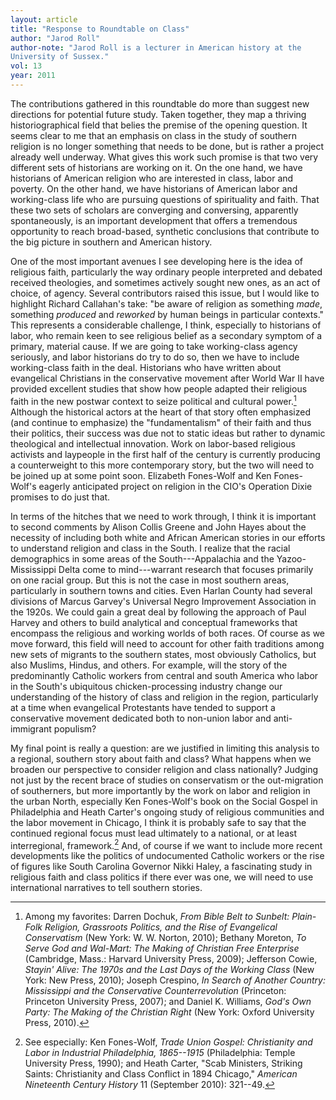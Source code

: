 ```yaml
---
layout: article
title: "Response to Roundtable on Class"
author: "Jarod Roll"
author-note: "Jarod Roll is a lecturer in American history at the
University of Sussex."
vol: 13
year: 2011
---
```


The contributions gathered in this roundtable do more than suggest new
directions for potential future study. Taken together, they map a
thriving historiographical field that belies the premise of the opening
question. It seems clear to me that an emphasis on class in the study of
southern religion is no longer something that needs to be done, but is
rather a project already well underway. What gives this work such
promise is that two very different sets of historians are working on it.
On the one hand, we have historians of American religion who are
interested in class, labor and poverty. On the other hand, we have
historians of American labor and working-class life who are pursuing
questions of spirituality and faith. That these two sets of scholars are
converging and conversing, apparently spontaneously, is an important
development that offers a tremendous opportunity to reach broad-based,
synthetic conclusions that contribute to the big picture in southern and
American history.

One of the most important avenues I see developing here is the idea of
religious faith, particularly the way ordinary people interpreted and
debated received theologies, and sometimes actively sought new ones, as
an act of choice, of agency. Several contributors raised this issue, but
I would like to highlight Richard Callahan's take: "be aware of religion
as something *made*, something *produced* and *reworked* by human beings
in particular contexts." This represents a considerable challenge, I
think, especially to historians of labor, who remain keen to see
religious belief as a secondary symptom of a primary, material cause. If
we are going to take working-class agency seriously, and labor
historians do try to do so, then we have to include working-class faith
in the deal. Historians who have written about evangelical Christians in
the conservative movement after World War II have provided excellent
studies that show how people adapted their religious faith in the new
postwar context to seize political and cultural power.[^1] 
Although the historical actors at the heart of that story often
emphasized (and continue to emphasize) the "fundamentalism" of their
faith and thus their politics, their success was due not to static ideas
but rather to dynamic theological and intellectual innovation. Work on
labor-based religious activists and laypeople in the first half of the
century is currently producing a counterweight to this more contemporary
story, but the two will need to be joined up at some point soon.
Elizabeth Fones-Wolf and Ken Fones-Wolf's eagerly anticipated project on
religion in the CIO's Operation Dixie promises to do just that.

In terms of the hitches that we need to work through, I think it is
important to second comments by Alison Collis Greene and John Hayes
about the necessity of including both white and African American stories
in our efforts to understand religion and class in the South. I realize
that the racial demographics in some areas of the South---Appalachia and
the Yazoo-Mississippi Delta come to mind---warrant research that focuses
primarily on one racial group. But this is not the case in most southern
areas, particularly in southern towns and cities. Even Harlan County had
several divisions of Marcus Garvey's Universal Negro Improvement
Association in the 1920s. We could gain a great deal by following the
approach of Paul Harvey and others to build analytical and conceptual
frameworks that encompass the religious and working worlds of both
races. Of course as we move forward, this field will need to account for
other faith traditions among new sets of migrants to the southern
states, most obviously Catholics, but also Muslims, Hindus, and others.
For example, will the story of the predominantly Catholic workers from
central and south America who labor in the South's ubiquitous
chicken-processing industry change our understanding of the history of
class and religion in the region, particularly at a time when
evangelical Protestants have tended to support a conservative movement
dedicated both to non-union labor and anti-immigrant populism?

My final point is really a question: are we justified in limiting this
analysis to a regional, southern story about faith and class? What
happens when we broaden our perspective to consider religion and class
nationally? Judging not just by the recent brace of studies on
conservatism or the out-migration of southerners, but more importantly
by the work on labor and religion in the urban North, especially Ken
Fones-Wolf's book on the Social Gospel in Philadelphia and Heath
Carter's ongoing study of religious communities and the labor movement
in Chicago, I think it is probably safe to say that the continued
regional focus must lead ultimately to a national, or at least
interregional, framework.[^2]  And, of course if we want to
include more recent developments like the politics of undocumented
Catholic workers or the rise of figures like South Carolina Governor
Nikki Haley, a fascinating study in religious faith and class politics
if there ever was one, we will need to use international narratives to
tell southern stories.

[^1]:  Among my favorites: Darren Dochuk, *From Bible Belt to
Sunbelt: Plain-Folk Religion, Grassroots Politics, and the Rise of
Evangelical Conservatism* (New York: W. W. Norton, 2010); Bethany
Moreton, *To Serve God and Wal-Mart: The Making of Christian Free
Enterprise* (Cambridge, Mass.: Harvard University Press, 2009);
Jefferson Cowie, *Stayin' Alive: The 1970s and the Last Days of the
Working Class* (New York: New Press, 2010); Joseph Crespino, *In Search
of Another Country: Mississippi and the Conservative Counterrevolution*
(Princeton: Princeton University Press, 2007); and Daniel K. Williams,
*God's Own Party: The Making of the Christian Right* (New York: Oxford
University Press, 2010). 
 
 [^2]:  See especially: Ken Fones-Wolf, *Trade Union Gospel:
Christianity and Labor in Industrial Philadelphia, 1865--1915*
(Philadelphia: Temple University Press, 1990); and Heath Carter, "Scab
Ministers, Striking Saints: Christianity and Class Conflict in 1894
Chicago," *American Nineteenth Century History* 11 (September 2010):
321--49. 
